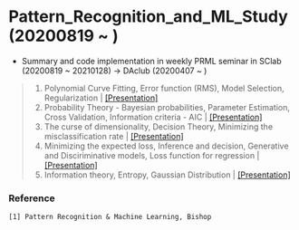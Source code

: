 # Pattern_Recognition_and_ML_Study (20200819 ~ )
- Summary and code implementation in weekly PRML seminar in SClab (20200819 ~ 20210128) -> DAclub (20200407 ~ )


> 1. Polynomial Curve Fitting, Error function (RMS), Model Selection, Regularization | [[Presentation]](https://github.com/OH-Seoyoung/Pattern_Recognition_and_ML_Study/blob/master/presentation/20200819_PRML.pdf)  
> 2. Probability Theory - Bayesian probabilities, Parameter Estimation, Cross Validation, Information criteria - AIC | [[Presentation]](https://github.com/OH-Seoyoung/Pattern_Recognition_and_ML_Study/blob/master/presentation/20200901_PRML.pdf)  
> 3. The curse of dimensionality, Decision Theory, Minimizing the misclassification rate | [[Presentation]](https://github.com/OH-Seoyoung/Pattern_Recognition_and_ML_Study/blob/master/presentation/20200908_PRML.pdf)  
> 4. Minimizing the expected loss, Inference and decision, Generative and Disciriminative models, Loss function for regression | [[Presentation]](https://github.com/OH-Seoyoung/Pattern_Recognition_and_ML_Study/blob/master/presentation/20200915_PRML.pdf)  
> 5. Information theory, Entropy, Gaussian Distribution | [[Presentation]](https://github.com/OH-Seoyoung/Pattern_Recognition_and_ML_Study/blob/master/presentation/20200922_PRML.pdf)  


### Reference
```
[1] Pattern Recognition & Machine Learning, Bishop
```

